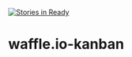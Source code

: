 [![Stories in Ready](https://badge.waffle.io/delaemon/waffle.io-kanban.png?label=ready&title=Ready)](https://waffle.io/delaemon/waffle.io-kanban)
# waffle.io-kanban

